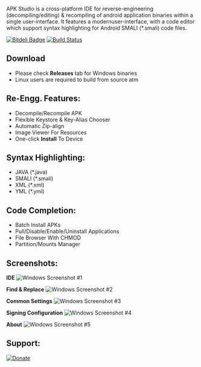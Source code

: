 APK Studio is a cross-platform IDE for reverse-engineering (decompiling/editing) & recompiling of android application binaries within a single user-interface. It features a modernuser-interface, with a code editor which support syntax highlighting for Android SMALI (*.smali) code files.

[![Bitdeli Badge](https://d2weczhvl823v0.cloudfront.net/vaibhavpandeyvpz/apkstudio/trend.png)](https://bitdeli.com/free "Bitdeli Badge") [![Build Status](https://travis-ci.org/vaibhavpandeyvpz/apkstudio.svg?branch=master)](https://travis-ci.org/vaibhavpandeyvpz/apkstudio)

Download
--------
-   Please check **Releases** tab for Windows binaries
-   Linux users are required to build from source atm

Re-Engg. Features:
---------------------------------
-   Decompile/Recompile APK
-   Flexible Keystore & Key-Alias Chooser
-   Automatic Zip-align
-   Image Viewer For Resources
-   One-click **Install** To Device

Syntax Highlighting:
----------------
-   JAVA (*.java)
-   SMALI (*.smali)
-   XML (*.xml)
-   YML (*.yml)

Code Completion:
-------------
-   Batch Install APKs
-   Pull/Disable/Enable/Uninstall Applications
-   File Browser With CHMOD
-   Partition/Mounts Manager

Screenshots:
-------------
**IDE**
![Windows Screenshot #1](https://raw.githubusercontent.com/vaibhavpandeyvpz/apkstudio/master/screenshots/1.png "Windows Screenshot #1")

**Find & Replace**
![Windows Screenshot #2](https://raw.githubusercontent.com/vaibhavpandeyvpz/apkstudio/master/screenshots/2.png "Windows Screenshot #2")

**Common Settings**
![Windows Screenshot #3](https://raw.githubusercontent.com/vaibhavpandeyvpz/apkstudio/master/screenshots/3.png "Windows Screenshot #3")

**Signing Configuration**
![Windows Screenshot #4](https://raw.githubusercontent.com/vaibhavpandeyvpz/apkstudio/master/screenshots/4.png "Windows Screenshot #4")

**About**
![Windows Screenshot #5](https://raw.githubusercontent.com/vaibhavpandeyvpz/apkstudio/master/screenshots/5.png "Windows Screenshot #5")

Support:
-------------
[![Donate](https://pledgie.com/campaigns/26789.png?skin_name=chrome "Donate")](https://pledgie.com/campaigns/26789)
